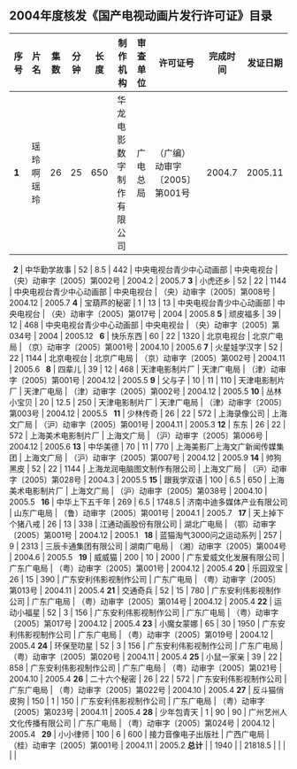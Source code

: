 ## 2004年度核发《国产电视动画片发行许可证》目录

 序号 | 片名 | 集数 | 分钟 | 长度 | 制作机构 | 审查单位 | 许可证号 | 完成时间 | 发证日期 
---|---|---|---|---|---|---|---|---|---
 **1** | 瑶玲啊瑶玲 | 26 | 25 | 650 | 华龙电影数字制作有限公司 | 广电总局 | （广编）动审字〔2005〕第001号 | 2004.7 | 2005.11 
 **&nbsp;** 
 **2** | 中华勤学故事 | 52 | 8.5 | 442 | 中央电视台青少中心动画部 | 中央电视台 | （央）动审字〔2005〕第002号 | 2004.2 | 2005.7 
 **3** | 小虎还乡 | 52 | 22 | 1144 | 中央电视台青少中心动画部 | 中央电视台 | （央）动审字〔2005〕第008号 | 2004.12 | 2005.7 
 **4** | 宝葫芦的秘密 | 1 | 13 | 13 | 中央电视台青少中心动画部 | 中央电视台 | （央）动审字〔2005〕第017号 | 2004 | 2005.8 
 **5** | 顽皮福多 | 39 | 12 | 468 | 中央电视台青少中心动画部 | 中央电视台 | （央）动审字〔2005〕第034号 | 2004 | 2005.12 
 **&nbsp;** 
 **6** | 快乐东西 | 60 | 22 | 1320 | 北京电视台 | 北京广电局 | （京）动审字〔2005〕第001号 | 2004.10 | 2005.6 
 **7** | 火星娃学汉字 | 52 | 22 | 1144 | 北京电视台 | 北京广电局 | （京）动审字〔2005〕第002号 | 2004.11 | 2005.6 
 **&nbsp;** 
 **8** | 四辈儿 | 39 | 12 | 468 | 天津电影制片厂 | 天津广电局 | （津）动审字〔2005〕第001号 | 2004.12 | 2005.5 
 **9** | 父与子 | 10 | 11 | 110 | 天津电影制片厂 | 天津广电局 | （津）动审字〔2005〕第002号 | 2004.12 | 2005.5 
 **10** | 丛林小宝贝 | 20 | 12.5 | 250 | 天津电影制片厂 | 天津广电局 | （津）动审字〔2005〕第003号 | 2004.12 | 2005.5 
 **&nbsp;** 
 **11** | 少林传奇 | 26 | 22 | 572 | 上海录像公司 | 上海文广局 | （沪）动审字〔2005〕第001号 | 2004.11 | 2005.3 
 **12** | 东东 | 26 | 22 | 572 | 上海美术电影制片厂 | 上海文广局 | （沪）动审字〔2005〕第006号 | 2004.12 | 2005.6 
 **13** | 中华美德 | 70 | 11 | 770 | 上海美影厂上海文广新闻传媒集团 | 上海文广局 | （沪）动审字〔2005〕第007号 | 2004.12 | 2005.9 
 **14** | 帅狗黑皮 | 52 | 22 | 1144 | 上海龙润电脑图文制作有限公司 | 上海文广局 | （沪）动审字〔2005〕第028号 | 2004.3 | 2005.5 
 **15** | 跟我学双语 | 100 | 6.5 | 650 | 上海美术电影制片厂 | 上海文广局 | （沪）动审字〔2005〕第038号 | 2004.10 | 2005.5 
 **&nbsp;** 
 **16** | 中华上下五千年 | 269 | 6.5 | 1748.5 | 济南中迪多媒体产业有限公司 | 山东广电局 | （鲁）动审字〔2005〕第001号 | 2004.1 | 2005.7 
 **&nbsp;** 
 **17** | 天上掉下个猪八戒 | 26 | 13 | 338 | 江通动画股份有限公司 | 湖北广电局 | （鄂）动审字〔2005〕第001号 | 2004.12 | 2005.1 
 **&nbsp;** 
 **18** | 蓝猫淘气3000问之运动系列 | 257 | 9 | 2313 | 三辰卡通集团有限公司 | 湖南广电局 | （湘）动审字〔2005〕第004号 | 2004.6 | 2005.5 
 **&nbsp;** 
 **19** | 威威猫 | 200 | 10 | 2000 | 广东爱威文化发展有限公司 | 广东广电局 | （粤）动审字〔2005〕第001号 | 2004.12 | 2005.4 
 **20** | 乐园双宝 | 26 | 15 | 390 | 广东安利伟影视制作公司 | 广东广电局 | （粤）动审字〔2005〕第013号 | 2004.11 | 2005.4 
 **21** | 交通奇兵 | 52 | 15 | 780 | 广东安利伟影视制作公司 | 广东广电局 | （粤）动审字〔2005〕第014号 | 2004.12 | 2005.4 
 **22** | 运动小福星 | 52 | 3 | 156 | 广东安利伟影视制作公司 | 广东广电局 | （粤）动审字〔2005〕第017号 | 2004.12 | 2005.4 
 **23** | 小魔女蒙娜 | 65 | 30 | 1950 | 广东安利伟影视制作公司 | 广东广电局 | （粤）动审字〔2005〕第019号 | 2004.12 | 2005.4 
 **24** | 环保至叻星 | 52 | 3 | 156 | 广东安利伟影视制作公司 | 广东广电局 | （粤）动审字〔2005〕第020号 | 2004.11 | 2005.4 
 **25** | 小鼠一家亲 | 39 | 22 | 858 | 广东安利伟影视制作公司 | 广东广电局 | （粤）动审字〔2005〕第021号 | 2004.10 | 2005.4 
 **26** | 二十六个秘密 | 26 | 22 | 572 | 广东安利伟影视制作公司 | 广东广电局 | （粤）动审字〔2005〕第022号 | 2004.10 | 2005.4 
 **27** | 反斗猫俏皮狗 | 150 | 1 | 150 | 广东安利伟影视制作公司 | 广东广电局 | （粤）动审字〔2005〕第023号 | 2004.11 | 2005.4 
 **28** | 少年包青天 | 1 | 90 | 90 | 广州艺州人文化传播有限公司 | 广东广电局 | （粤）动审字〔2005〕第024号 | 2004.12 | 2005.4 
 **&nbsp;** 
 **29** | 小小律师 | 100 | 6 | 600 | 接力音像电子出版社 | 广西广电局 | （桂）动审字〔2005〕第001号 | 2004.11 | 2005.2 
 **总计** |  | 1940 |  | 21818.5 |  |  |  |  |  